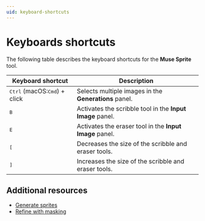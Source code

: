 ```yaml
---
uid: keyboard-shortcuts
---
```


# Keyboards shortcuts

The following table describes the keyboard shortcuts for the **Muse Sprite** tool.

| Keyboard shortcut | Description |
| --- | --- |
| <kbd>Ctrl</kbd> (macOS:<kbd>Cmd</kbd>) + click | Selects multiple images in the  **Generations** panel. |
| <kbd>B</kbd> | Activates the scribble tool in the **Input Image** panel.|
| <kbd>E</kbd> | Activates the eraser tool in the **Input Image** panel. |
| <kbd>[</kbd> | Decreases the size of the scribble and eraser tools.|
| <kbd>]</kbd> | Increases the size of the scribble and eraser tools.|


## Additional resources

* [Generate sprites](xref:generate)
* [Refine with masking](xref:refine)
